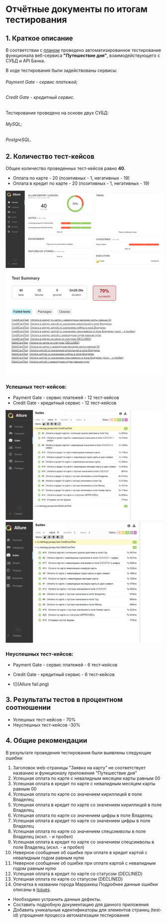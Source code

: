 # Отчётные документы по итогам тестирования

## 1. Краткое описание

В соответствии с [планом](https://github.com/NataliaKrasnykh/QA-Diploma/blob/main/documents/Plan.md#план-автоматизации-тестирования-приложения-путешествие-дня) проведено автоматизированное тестирование функционала веб-сервиса **"Путешествие дня"**, взаимодействующего с СУБД и API
Банка.

В ходе тестирования были задействованы сервисы:

###### Payment Gate - сервис платежей;
###### Credit Gate - кредитный сервис.

Тестирование проведено на основе двух СУБД:

###### MySQL;
###### PostgreSQL.

## 2. Количество тест-кейсов

Общее количество проведенных тест-кейсов равно  **40**.
- Оплата по карте - 20 (позитивных - 1, негативных - 19)
- Оплата  в кредит по карте - 20 (позитивных - 1, негативных - 19)

![](Allure.png)
![](Gradle.png)

### Успешных тест-кейсов:
* Payment Gate - сервис платежей - 12 тест-кейсов
* Credit Gate - кредитный сервис - 12 тест-кейсов

![](CreditPass.png)
![](DebitPass.png)
### Неуспешных тест-кейсов:
* Payment Gate - сервис платежей - 6 тест-кейсов
* Credit Gate - кредитный сервис - 6 тест-кейсов

* ![](Allure fail.png)
## 3. Результаты тестов в процентном соотношении
* Успешных тест-кейсов - 70%
* Неуспешных тест-кейсов -30%

## 4. Общие рекомендации
В результате проведения тестирования были выявлены следующие ошибки:
1. Заголовок web-страницы "Заявка на карту" не соответствует названию и функционалу приложения "Путешествие дня"
2. Успешная оплата по карте с невалидным месяцем карты равным 00
3. Успешная оплата в кредит по карте с невалидным месяцем карты равным 00
4. Успешная оплата по карте со значением кириллицей в поле Владелец
5. Успешная оплата в кредит по карте со значением кириллицей в поле Владелец
6. Успешная оплата по карте со значением цифры в поле Владелец
7. Успешная оплата в кредит по карте со значением цифры в поле Владелец
8. Успешная оплата по карте со значением спецсимволы в поле Владелец (искл. - и пробел)
9. Успешная оплата в кредит по карте со значением спецсимволы в поле Владелец (искл. - и пробел)
10. Неверное сообщение об ошибке при оплате в кредит картой с невалидным годом равным нулю
11. Неверное сообщение об ошибке при оплате картой с невалидным годом равным нулю
12. Успешная оплата в кредит по карте со статусом (DECLINED)
13. Успешная оплата по карте со статусом (DECLINED)
14. Опечатка в названии города Марракеш
Подробнее данные ошибки описаны в [Issues](https://github.com/NataliaKrasnykh/QA-Diploma/issues).

* Необходимо устранить данные дефекты.
* Составить подробную документацию для данного приложения
* Добавить уникальные идентификаторы для элементов страниц (test-id) упрощения процесса автоматизации тестирования



